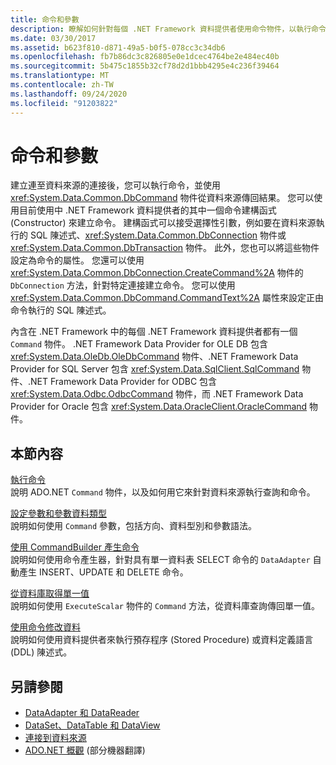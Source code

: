 ```yaml
---
title: 命令和參數
description: 瞭解如何針對每個 .NET Framework 資料提供者使用命令物件，以執行命令並從資料來源傳回結果。
ms.date: 03/30/2017
ms.assetid: b623f810-d871-49a5-b0f5-078cc3c34db6
ms.openlocfilehash: fb7b86dc3c826805e0e1dcec4764be2e484ec40b
ms.sourcegitcommit: 5b475c1855b32cf78d2d1bbb4295e4c236f39464
ms.translationtype: MT
ms.contentlocale: zh-TW
ms.lasthandoff: 09/24/2020
ms.locfileid: "91203822"
---
```

# <a name="commands-and-parameters"></a>命令和參數

建立連至資料來源的連接後，您可以執行命令，並使用 <xref:System.Data.Common.DbCommand> 物件從資料來源傳回結果。 您可以使用目前使用中 .NET Framework 資料提供者的其中一個命令建構函式 (Constructor) 來建立命令。 建構函式可以接受選擇性引數，例如要在資料來源執行的 SQL 陳述式、<xref:System.Data.Common.DbConnection> 物件或 <xref:System.Data.Common.DbTransaction> 物件。 此外，您也可以將這些物件設定為命令的屬性。 您還可以使用 <xref:System.Data.Common.DbConnection.CreateCommand%2A> 物件的 `DbConnection` 方法，針對特定連接建立命令。 您可以使用 <xref:System.Data.Common.DbCommand.CommandText%2A> 屬性來設定正由命令執行的 SQL 陳述式。  
  
 內含在 .NET Framework 中的每個 .NET Framework 資料提供者都有一個 `Command` 物件。 .NET Framework Data Provider for OLE DB 包含 <xref:System.Data.OleDb.OleDbCommand> 物件、.NET Framework Data Provider for SQL Server 包含 <xref:System.Data.SqlClient.SqlCommand> 物件、.NET Framework Data Provider for ODBC 包含 <xref:System.Data.Odbc.OdbcCommand> 物件，而 .NET Framework Data Provider for Oracle 包含 <xref:System.Data.OracleClient.OracleCommand> 物件。  
  
## <a name="in-this-section"></a>本節內容  

 [執行命令](executing-a-command.md)  
 說明 ADO.NET `Command` 物件，以及如何用它來針對資料來源執行查詢和命令。  
  
 [設定參數和參數資料類型](configuring-parameters-and-parameter-data-types.md)  
 說明如何使用 `Command` 參數，包括方向、資料型別和參數語法。  
  
 [使用 CommandBuilder 產生命令](generating-commands-with-commandbuilders.md)  
 說明如何使用命令產生器，針對具有單一資料表 SELECT 命令的 `DataAdapter` 自動產生 INSERT、UPDATE 和 DELETE 命令。  
  
 [從資料庫取得單一值](obtaining-a-single-value-from-a-database.md)  
 說明如何使用 `ExecuteScalar` 物件的 `Command` 方法，從資料庫查詢傳回單一值。  
  
 [使用命令修改資料](using-commands-to-modify-data.md)  
 說明如何使用資料提供者來執行預存程序 (Stored Procedure) 或資料定義語言 (DDL) 陳述式。  
  
## <a name="see-also"></a>另請參閱

- [DataAdapter 和 DataReader](dataadapters-and-datareaders.md)
- [DataSet、DataTable 和 DataView](./dataset-datatable-dataview/index.md)
- [連接到資料來源](connecting-to-a-data-source.md)
- [ADO.NET 概觀](ado-net-overview.md) \(部分機器翻譯\)
